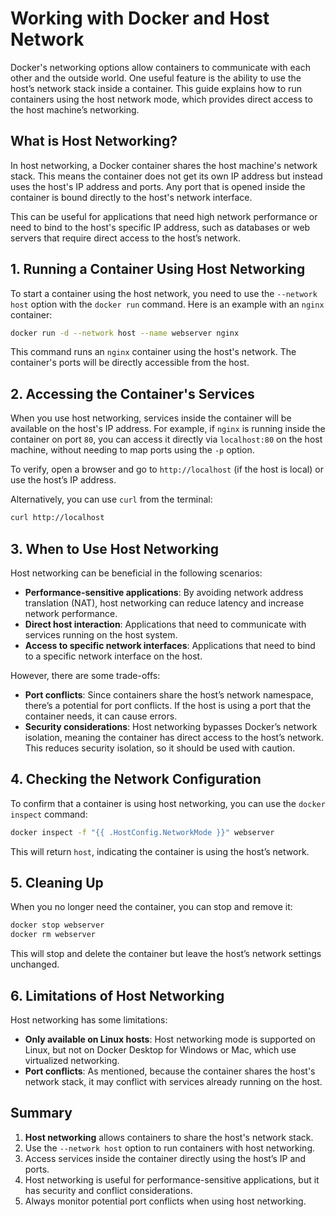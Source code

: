 # Working with Docker and Host Network

Docker's networking options allow containers to communicate with each other and the outside world. One useful feature is the ability to use the host’s network stack inside a container. This guide explains how to run containers using the host network mode, which provides direct access to the host machine’s networking.

## What is Host Networking?

In host networking, a Docker container shares the host machine's network stack. This means the container does not get its own IP address but instead uses the host's IP address and ports. Any port that is opened inside the container is bound directly to the host's network interface.

This can be useful for applications that need high network performance or need to bind to the host's specific IP address, such as databases or web servers that require direct access to the host’s network.

## 1. Running a Container Using Host Networking

To start a container using the host network, you need to use the `--network host` option with the `docker run` command. Here is an example with an `nginx` container:
```bash
docker run -d --network host --name webserver nginx
```
This command runs an `nginx` container using the host's network. The container's ports will be directly accessible from the host.

## 2. Accessing the Container's Services

When you use host networking, services inside the container will be available on the host's IP address. For example, if `nginx` is running inside the container on port `80`, you can access it directly via `localhost:80` on the host machine, without needing to map ports using the `-p` option.

To verify, open a browser and go to `http://localhost` (if the host is local) or use the host’s IP address.

Alternatively, you can use `curl` from the terminal:
```bash
curl http://localhost
```
## 3. When to Use Host Networking

Host networking can be beneficial in the following scenarios:
- **Performance-sensitive applications**: By avoiding network address translation (NAT), host networking can reduce latency and increase network performance.
- **Direct host interaction**: Applications that need to communicate with services running on the host system.
- **Access to specific network interfaces**: Applications that need to bind to a specific network interface on the host.

However, there are some trade-offs:
- **Port conflicts**: Since containers share the host’s network namespace, there’s a potential for port conflicts. If the host is using a port that the container needs, it can cause errors.
- **Security considerations**: Host networking bypasses Docker’s network isolation, meaning the container has direct access to the host’s network. This reduces security isolation, so it should be used with caution.

## 4. Checking the Network Configuration

To confirm that a container is using host networking, you can use the `docker inspect` command:
```bash
docker inspect -f "{{ .HostConfig.NetworkMode }}" webserver
```
This will return `host`, indicating the container is using the host’s network.

## 5. Cleaning Up

When you no longer need the container, you can stop and remove it:
```bash
docker stop webserver
docker rm webserver
```
This will stop and delete the container but leave the host’s network settings unchanged.

## 6. Limitations of Host Networking

Host networking has some limitations:
- **Only available on Linux hosts**: Host networking mode is supported on Linux, but not on Docker Desktop for Windows or Mac, which use virtualized networking.
- **Port conflicts**: As mentioned, because the container shares the host's network stack, it may conflict with services already running on the host.

## Summary

1. **Host networking** allows containers to share the host's network stack.
2. Use the `--network host` option to run containers with host networking.
3. Access services inside the container directly using the host’s IP and ports.
4. Host networking is useful for performance-sensitive applications, but it has security and conflict considerations.
5. Always monitor potential port conflicts when using host networking.
